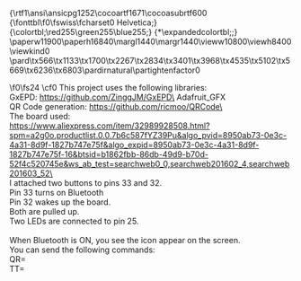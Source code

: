 {\rtf1\ansi\ansicpg1252\cocoartf1671\cocoasubrtf600
{\fonttbl\f0\fswiss\fcharset0 Helvetica;}
{\colortbl;\red255\green255\blue255;}
{\*\expandedcolortbl;;}
\paperw11900\paperh16840\margl1440\margr1440\vieww10800\viewh8400\viewkind0
\pard\tx566\tx1133\tx1700\tx2267\tx2834\tx3401\tx3968\tx4535\tx5102\tx5669\tx6236\tx6803\pardirnatural\partightenfactor0

\f0\fs24 \cf0 This project uses the following libraries:\
GxEPD: https://github.com/ZinggJM/GxEPD\
Adafruit_GFX\
QR Code generation: https://github.com/ricmoo/QRCode\
\
The board used:\
https://www.aliexpress.com/item/32989928508.html?spm=a2g0o.productlist.0.0.7b6c587fYZ39Pu&algo_pvid=8950ab73-0e3c-4a31-8d9f-1827b747e75f&algo_expid=8950ab73-0e3c-4a31-8d9f-1827b747e75f-16&btsid=b1862fbb-86db-49d9-b70d-52f4c520745e&ws_ab_test=searchweb0_0,searchweb201602_4,searchweb201603_52\
\
I attached two buttons to pins 33 and 32.\
Pin 33 turns on Bluetooth\
Pin 32 wakes up the board.\
Both are pulled up. \
Two LEDs are connected to pin 25.\
\
When Bluetooth is ON, you see the icon appear on the screen.\
You can send the following commands:\
QR=<QR CODE CONTENT>\
TT=<TITLE>\
T1=<LINE 1>\
\pard\tx566\tx1133\tx1700\tx2267\tx2834\tx3401\tx3968\tx4535\tx5102\tx5669\tx6236\tx6803\pardirnatural\partightenfactor0
\cf0 T2=<LINE 2>\
T3=<LINE 3>\
T4=<LINE 4>\
T5=<LINE 5>\
SV - SAVE IT TO FLASH\
RR - REFRESH SCREEN\
}